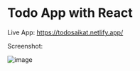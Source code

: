 # Todo App with React

Live App: https://todosaikat.netlify.app/

Screenshot:

![image](https://github.com/user-attachments/assets/484de4b8-1016-4480-a272-a1eb4a0c0b0e)
